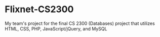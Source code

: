 # Flixnet-CS2300
My team's project for the final CS 2300 (Databases) project that utilizes HTML, CSS, PHP, JavaScript/jQuery, and MySQL
